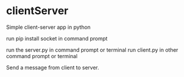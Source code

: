 # clientServer
Simple client-server app in python


run pip install socket in command prompt

run the server.py in command prompt or terminal
run client.py in other command prompt or terminal

Send a message from client to server.
